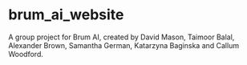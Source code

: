 # brum_ai_website
A group project for Brum AI, created by David Mason, Taimoor Balal, Alexander Brown, Samantha German, Katarzyna Baginska and Callum Woodford.
